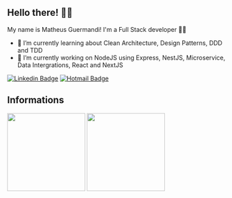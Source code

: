 ## Hello there! ✌🏻

My name is Matheus Guermandi! I'm a Full Stack developer 👨‍💻

- 🌱 I’m currently learning about Clean Architecture, Design Patterns, DDD and TDD
- 🔭 I’m currently working on NodeJS using Express, NestJS, Microservice, Data Intergrations, React and NextJS

[![Linkedin Badge](https://img.shields.io/badge/-LinkedIn-blue?style=flat&logo=LinkedIn&logoColor=white)](https://www.linkedin.com/in/matheus-guermandi-ribeiro-85354a156/)
[![Hotmail Badge](https://img.shields.io/badge/-Hotmail-0078D4?style=flat-square&logo=microsoft-outlook&logoColor=white&link=mailto:matheus_guermandi@hotmail.com)](mailto:matheus_guermandi@hotmail.com)

## Informations

<div>
  <img height="180em" src="https://github-readme-stats.vercel.app/api?username=matheusguermandi&show_icons=true&theme=dark"/>
  <img height="180em" src="https://github-readme-stats.vercel.app/api/top-langs/?username=matheusguermandi&layout=compact&langs_count=6&theme=dark"/>
</div>

